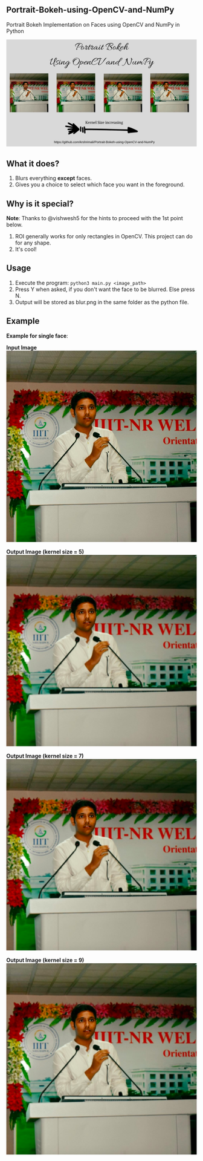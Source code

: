 ## Portrait-Bokeh-using-OpenCV-and-NumPy

Portrait Bokeh Implementation on Faces using OpenCV and NumPy in Python

<img src="portrait-bokeh-cover.jpg"/>

## What it does?

1. Blurs everything **except** faces. 
2. Gives you a choice to select which face you want in the foreground.

## Why is it special?

**Note**: Thanks to @vishwesh5 for the hints to proceed with the 1st point below.

1. ROI generally works for only rectangles in OpenCV. This project can do for any shape. 
2. It's cool! 

## Usage

1. Execute the program: `python3 main.py <image_path>`
2. Press Y when asked, if you don't want the face to be blurred. Else press N.
3. Output will be stored as blur.png in the same folder as the python file.

## Example

**Example for single face**:

**Input Image**
<img src="sample.png"/>

**Output Image (kernel size = 5)**
<img src="blur_5.png"/>

**Output Image (kernel size = 7)**
<img src="blur_7.png"/>

**Output Image (kernel size = 9)**
<img src="blur_9.png"/>
